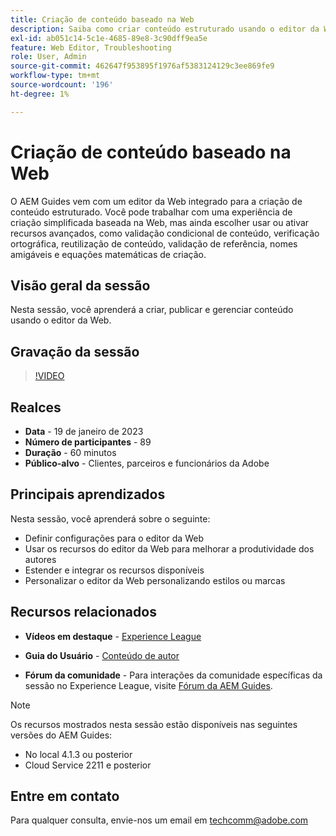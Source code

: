 ```yaml
---
title: Criação de conteúdo baseado na Web
description: Saiba como criar conteúdo estruturado usando o editor da Web.
exl-id: ab051c14-5c1e-4685-89e8-3c90dff9ea5e
feature: Web Editor, Troubleshooting
role: User, Admin
source-git-commit: 462647f953895f1976af5383124129c3ee869fe9
workflow-type: tm+mt
source-wordcount: '196'
ht-degree: 1%

---
```


# Criação de conteúdo baseado na Web

O AEM Guides vem com um editor da Web integrado para a criação de conteúdo estruturado. Você pode trabalhar com uma experiência de criação simplificada baseada na Web, mas ainda escolher usar ou ativar recursos avançados, como validação condicional de conteúdo, verificação ortográfica, reutilização de conteúdo, validação de referência, nomes amigáveis e equações matemáticas de criação.

## Visão geral da sessão

Nesta sessão, você aprenderá a criar, publicar e gerenciar conteúdo usando o editor da Web.

## Gravação da sessão

>[!VIDEO](https://video.tv.adobe.com/v/3414171/dita-authoring-ccms-web-author?quality=12&learn=on)

## Realces

- **Data** - 19 de janeiro de 2023
- **Número de participantes** - 89
- **Duração** - 60 minutos
- **Público-alvo** - Clientes, parceiros e funcionários da Adobe

## Principais aprendizados

Nesta sessão, você aprenderá sobre o seguinte:
- Definir configurações para o editor da Web
- Usar os recursos do editor da Web para melhorar a produtividade dos autores
- Estender e integrar os recursos disponíveis
- Personalizar o editor da Web personalizando estilos ou marcas

## Recursos relacionados

- **Vídeos em destaque** - [Experience League](https://experienceleague.adobe.com/docs/experience-manager-guides-learn/videos/advanced-user-guide/overview.html?lang=en)

- **Guia do Usuário** - [Conteúdo de autor](https://help.adobe.com/en_US/xml-documentation-for-adobe-experience-manager/index.html#t=DXML-master-map/authoring-content.html)

- **Fórum da comunidade** - Para interações da comunidade específicas da sessão no Experience League, visite [Fórum da AEM Guides](https://experienceleaguecommunities.adobe.com/t5/experience-manager-guides/bd-p/xml-documentation-discussions).

>[!NOTE]
>
> Os recursos mostrados nesta sessão estão disponíveis nas seguintes versões do AEM Guides:
> - No local 4.1.3 ou posterior
> - Cloud Service 2211 e posterior

## Entre em contato

Para qualquer consulta, envie-nos um email em <techcomm@adobe.com>
